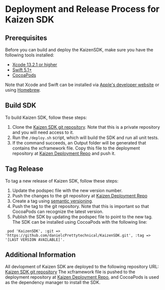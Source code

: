# Deployment and Release Process for Kaizen SDK
## Prerequisites

Before you can build and deploy the KaizenSDK, make sure you have the following tools installed:

- [Xcode 13.2.1 or higher](https://developer.apple.com/xcode/)
- [Swift 5.1+](https://www.swift.org/download/)
- [CocoaPods](https://cocoapods.org/)

Note that Xcode and Swift can be installed via [Apple's developer website](https://developer.apple.com/) or using [Homebrew](https://brew.sh/).

## Build SDK

To build Kaizen SDK, follow these steps:

1. Clone the [Kaizen SDK git repository](https://gitlab.com/prettytechnical/kaizen/ios-sdk). Note that this is a private repository and you will need access to it.
2. Run the ``/deploy.sh`` script, which will build the SDK and run all unit tests.
3. If the command succeeds, an Output folder will be generated that contains the xcframework file. Copy this file to the deployment repository at [Kaizen Deployment Repo](https://github.com/danielcPrettytechnical/KaizenSDK) and push it.

## Tag Release

To tag a new release of Kaizen SDK, follow these steps:

1. Update the podspec file with the new version number.
2. Push the changes to the git repository at [Kaizen Deployment Repo](https://github.com/danielcPrettytechnical/KaizenSDK)
3. Create a tag using [semantic versioning](https://semver.org/).
4. Push the tag to the git repository. Note that this is important so that CocoaPods can recognize the latest version.
5. Publish the SDK by updating the podspec file to point to the new tag. The SDK can be installed using CocoaPods with the following line: 

`` pod 'KaizenSDK', :git => 'https://github.com/danielcPrettytechnical/KaizenSDK.git', :tag => '[LAST VERSION AVAILABLE]'.``

## Additional Information
All devlopment of Kaizen SDK are deployed to the following repository URL: [Kaizen SDK git repository](https://gitlab.com/prettytechnical/kaizen/ios-sdk)
The xcframework file is pushed to the deployment repository at [Kaizen Deployment Repo](https://github.com/danielcPrettytechnical/KaizenSDK), and CocoaPods is used as the dependency manager to install the SDK.
